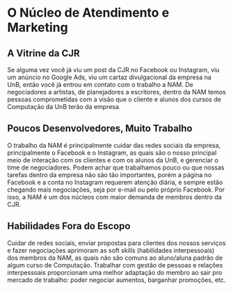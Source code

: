 # O Núcleo de Atendimento e Marketing

## A Vitrine da CJR

Se alguma vez você já viu um post da CJR no Facebook ou Instagram, viu um anúncio no Google Ads, viu um cartaz divulgacional da empresa na UnB, então você já entrou em contato com o trabalho a NAM. De negociadores a artistas, de planejadores a escritores, dentro da NAM temos pessoas comprometidas com a visão que o cliente e alunos dos cursos de Computação da UnB terão da empresa.

## Poucos Desenvolvedores, Muito Trabalho

O trabalho da NAM é principalmente cuidar das redes sociais da empresa, principalmente o Facebook e o Instagram, as quais são o nosso principal meio de interação com os clientes e com os alunos da UnB, e gerenciar o time de negociadores. Podem achar que trabalhamos pouco ou que nossas tarefas dentro da empresa não são tão importantes, porém a página no Facebook e a conta no Instagram requerem atenção diária, e sempre estão chegando mais negociações, seja por e-mail ou pelo próprio Facebook. Por isso, a NAM é um dos núcleos com maior demanda de membros dentro da CJR.

## Habilidades Fora do Escopo

Cuidar de redes sociais, enviar propostas para clientes dos nossos serviços e fazer negociações aprimoram as soft skills (habilidades interpessoais) dos membros da NAM, as quais não são comuns ao aluno/aluna padrão de algum curso de Computação. Trabalhar com gestão de pessoas e relações interpessoais proporcionam uma melhor adaptação do membro ao sair pro mercado de trabalho: poder negociar aumentos, barganhar promoções, etc.

